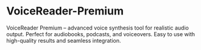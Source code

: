 # VoiceReader-Premium
VoiceReader Premium – advanced voice synthesis tool for realistic audio output. Perfect for audiobooks, podcasts, and voiceovers. Easy to use with high-quality results and seamless integration.
